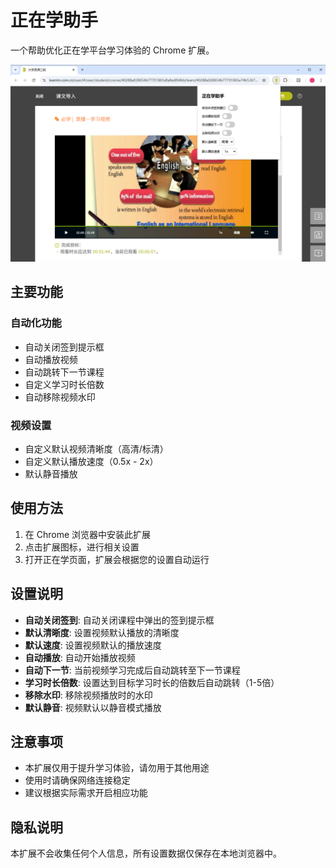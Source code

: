 # 正在学助手

一个帮助优化正在学平台学习体验的 Chrome 扩展。

![正在学助手截图](screenshot.png)

## 主要功能

### 自动化功能
- 自动关闭签到提示框
- 自动播放视频
- 自动跳转下一节课程
- 自定义学习时长倍数
- 自动移除视频水印

### 视频设置
- 自定义默认视频清晰度（高清/标清）
- 自定义默认播放速度（0.5x - 2x）
- 默认静音播放

## 使用方法

1. 在 Chrome 浏览器中安装此扩展
2. 点击扩展图标，进行相关设置
3. 打开正在学页面，扩展会根据您的设置自动运行

## 设置说明

- **自动关闭签到**: 自动关闭课程中弹出的签到提示框
- **默认清晰度**: 设置视频默认播放的清晰度
- **默认速度**: 设置视频默认的播放速度
- **自动播放**: 自动开始播放视频
- **自动下一节**: 当前视频学习完成后自动跳转至下一节课程
- **学习时长倍数**: 设置达到目标学习时长的倍数后自动跳转（1-5倍）
- **移除水印**: 移除视频播放时的水印
- **默认静音**: 视频默认以静音模式播放

## 注意事项

- 本扩展仅用于提升学习体验，请勿用于其他用途
- 使用时请确保网络连接稳定
- 建议根据实际需求开启相应功能

## 隐私说明

本扩展不会收集任何个人信息，所有设置数据仅保存在本地浏览器中。 